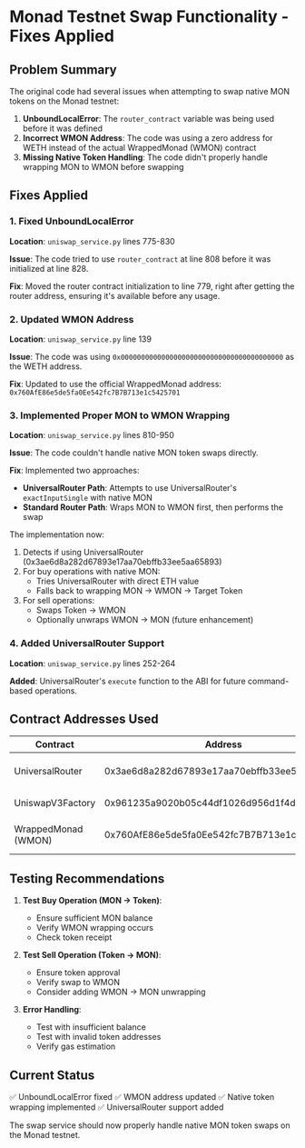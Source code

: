 # Monad Testnet Swap Functionality - Fixes Applied

## Problem Summary
The original code had several issues when attempting to swap native MON tokens on the Monad testnet:

1. **UnboundLocalError**: The `router_contract` variable was being used before it was defined
2. **Incorrect WMON Address**: The code was using a zero address for WETH instead of the actual WrappedMonad (WMON) contract
3. **Missing Native Token Handling**: The code didn't properly handle wrapping MON to WMON before swapping

## Fixes Applied

### 1. Fixed UnboundLocalError
**Location**: `uniswap_service.py` lines 775-830

**Issue**: The code tried to use `router_contract` at line 808 before it was initialized at line 828.

**Fix**: Moved the router contract initialization to line 779, right after getting the router address, ensuring it's available before any usage.

### 2. Updated WMON Address
**Location**: `uniswap_service.py` line 139

**Issue**: The code was using `0x0000000000000000000000000000000000000000` as the WETH address.

**Fix**: Updated to use the official WrappedMonad address: `0x760AfE86e5de5fa0Ee542fc7B7B713e1c5425701`

### 3. Implemented Proper MON to WMON Wrapping
**Location**: `uniswap_service.py` lines 810-950

**Issue**: The code couldn't handle native MON token swaps directly.

**Fix**: Implemented two approaches:
- **UniversalRouter Path**: Attempts to use UniversalRouter's `exactInputSingle` with native MON
- **Standard Router Path**: Wraps MON to WMON first, then performs the swap

The implementation now:
1. Detects if using UniversalRouter (0x3ae6d8a282d67893e17aa70ebffb33ee5aa65893)
2. For buy operations with native MON:
   - Tries UniversalRouter with direct ETH value
   - Falls back to wrapping MON → WMON → Target Token
3. For sell operations:
   - Swaps Token → WMON
   - Optionally unwraps WMON → MON (future enhancement)

### 4. Added UniversalRouter Support
**Location**: `uniswap_service.py` lines 252-264

**Added**: UniversalRouter's `execute` function to the ABI for future command-based operations.

## Contract Addresses Used

| Contract | Address | Purpose |
|----------|---------|---------|
| UniversalRouter | 0x3ae6d8a282d67893e17aa70ebffb33ee5aa65893 | Main swap router |
| UniswapV3Factory | 0x961235a9020b05c44df1026d956d1f4d78014276 | Pool factory |
| WrappedMonad (WMON) | 0x760AfE86e5de5fa0Ee542fc7B7B713e1c5425701 | Wrapped native token |

## Testing Recommendations

1. **Test Buy Operation (MON → Token)**:
   - Ensure sufficient MON balance
   - Verify WMON wrapping occurs
   - Check token receipt

2. **Test Sell Operation (Token → MON)**:
   - Ensure token approval
   - Verify swap to WMON
   - Consider adding WMON → MON unwrapping

3. **Error Handling**:
   - Test with insufficient balance
   - Test with invalid token addresses
   - Verify gas estimation

## Current Status
✅ UnboundLocalError fixed
✅ WMON address updated
✅ Native token wrapping implemented
✅ UniversalRouter support added

The swap service should now properly handle native MON token swaps on the Monad testnet.
